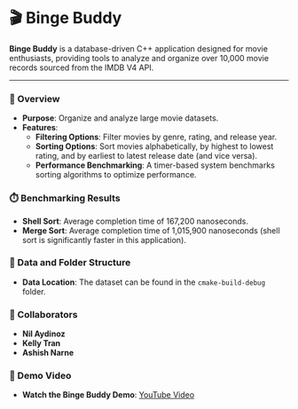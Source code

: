# 🎬 Binge Buddy

**Binge Buddy** is a database-driven C++ application designed for movie enthusiasts, providing tools to analyze and organize over 10,000 movie records sourced from the IMDB V4 API.

---

### 🌟 Overview

- **Purpose**: Organize and analyze large movie datasets.
- **Features**:
  - **Filtering Options**: Filter movies by genre, rating, and release year.
  - **Sorting Options**: Sort movies alphabetically, by highest to lowest rating, and by earliest to latest release date (and vice versa).
  - **Performance Benchmarking**: A timer-based system benchmarks sorting algorithms to optimize performance.

### ⏱️ Benchmarking Results

- **Shell Sort**: Average completion time of 167,200 nanoseconds.
- **Merge Sort**: Average completion time of 1,015,900 nanoseconds (shell sort is significantly faster in this application).

### 📂 Data and Folder Structure

- **Data Location**: The dataset can be found in the `cmake-build-debug` folder.

### 👥 Collaborators

- **Nil Aydinoz**
- **Kelly Tran**
- **Ashish Narne**

### 🎥 Demo Video

- **Watch the Binge Buddy Demo**: [YouTube Video](https://www.youtube.com/watch?v=6wQDGxxp6n8)
